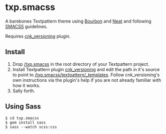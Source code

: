 txp.smacss
==============

A barebones Textpattern theme using [Bourbon](http://bourbon.io/) and [Neat](http://bourbon.io/) and following [SMACSS](http://smacss.com/) guidelines.

Requires [cnk_versioning](https://github.com/whaleen/txp.foundation/blob/master/textpattern/plugins/cnk_versioning.txt) plugin.


## Install

1. Drop [/txp.smacss](https://github.com/cuellarllar/txp.smacss) in the root directory of your Textpattern project.
2. Install Textpattern plugin [cnk_versioning](https://github.com/cuellarllar/txp.smacss/blob/master/textpattern/plugins/cnk_versioning.txt) and edit the path in it's source to point to [/txp.smacss/textpattern/_templates](https://github.com/cuellarllar/txp.smacss/tree/master/textpattern/_templates). Follow cnk_versioning's own instructions via the plugin's help if you are not already familiar with how it works.
3. Sally forth.

## Using Sass

    $ cd txp.smacss 
    $ gem install sass
    $ sass --watch scss:css
